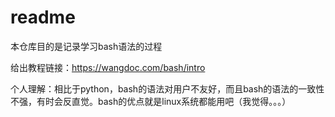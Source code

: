 # readme
本仓库目的是记录学习bash语法的过程

给出教程链接：https://wangdoc.com/bash/intro

个人理解：相比于python，bash的语法对用户不友好，而且bash的语法的一致性不强，有时会反直觉。bash的优点就是linux系统都能用吧（我觉得。。。）